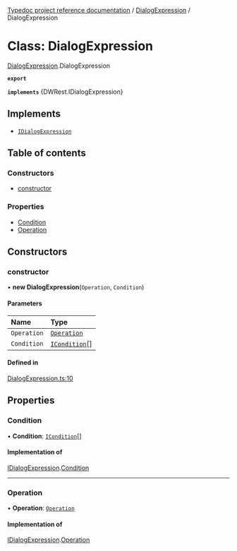 [Typedoc project reference documentation](../README.md) / [DialogExpression](../modules/dialogexpression.md) / DialogExpression

# Class: DialogExpression

[DialogExpression](../modules/dialogexpression.md).DialogExpression

**`export`**

**`implements`** {DWRest.IDialogExpression}

## Implements

- [`IDialogExpression`](../interfaces/types_dw_rest.idialogexpression.md)

## Table of contents

### Constructors

- [constructor](dialogexpression.dialogexpression-1.md#constructor)

### Properties

- [Condition](dialogexpression.dialogexpression-1.md#condition)
- [Operation](dialogexpression.dialogexpression-1.md#operation)

## Constructors

### constructor

• **new DialogExpression**(`Operation`, `Condition`)

#### Parameters

| Name | Type |
| :------ | :------ |
| `Operation` | [`Operation`](../enums/types_dw_rest.operation.md) |
| `Condition` | [`ICondition`](../interfaces/types_dw_rest.icondition.md)[] |

#### Defined in

[DialogExpression.ts:10](https://github.com/DocuWare/REST-Sample-TS/blob/beb3ada/src/DialogExpression.ts#L10)

## Properties

### Condition

• **Condition**: [`ICondition`](../interfaces/types_dw_rest.icondition.md)[]

#### Implementation of

[IDialogExpression](../interfaces/types_dw_rest.idialogexpression.md).[Condition](../interfaces/types_dw_rest.idialogexpression.md#condition)

___

### Operation

• **Operation**: [`Operation`](../enums/types_dw_rest.operation.md)

#### Implementation of

[IDialogExpression](../interfaces/types_dw_rest.idialogexpression.md).[Operation](../interfaces/types_dw_rest.idialogexpression.md#operation)
